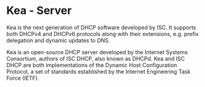 # Kea - Server

Kea is the next generation of DHCP software developed by ISC. It supports both DHCPv4 and DHCPv6 protocols along with their extensions, e.g. prefix delegation and dynamic updates to DNS.

Kea is an open-source DHCP server developed by the Internet Systems Consortium, authors of ISC DHCP, also known as DHCPd. Kea and ISC DHCP are both implementations of the Dynamic Host Configuration Protocol, a set of standards established by the Internet Engineering Task Force (IETF).
